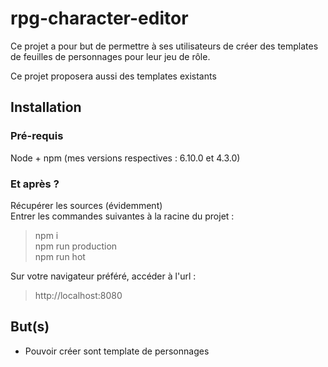 # rpg-character-editor
Ce projet a pour but de permettre à ses utilisateurs de créer des templates de feuilles de personnages pour leur jeu de rôle.

Ce projet proposera aussi des templates existants

## Installation

### Pré-requis
Node + npm (mes versions respectives : 6.10.0 et 4.3.0)

### Et après ?
Récupérer les sources (évidemment) <br/>
Entrer les commandes suivantes à la racine du projet :
> npm i <br/>
  npm run production <br/>
  npm run hot

Sur votre navigateur préféré, accéder à l'url :
> http://localhost:8080

## But(s)
- Pouvoir créer sont template de personnages
